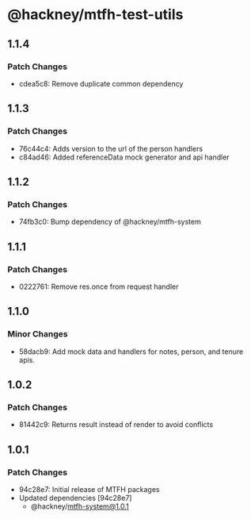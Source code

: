 # @hackney/mtfh-test-utils

## 1.1.4

### Patch Changes

- cdea5c8: Remove duplicate common dependency

## 1.1.3

### Patch Changes

- 76c44c4: Adds version to the url of the person handlers
- c84ad46: Added referenceData mock generator and api handler

## 1.1.2

### Patch Changes

- 74fb3c0: Bump dependency of @hackney/mtfh-system

## 1.1.1

### Patch Changes

- 0222761: Remove res.once from request handler

## 1.1.0

### Minor Changes

- 58dacb9: Add mock data and handlers for notes, person, and tenure apis.

## 1.0.2

### Patch Changes

- 81442c9: Returns result instead of render to avoid conflicts

## 1.0.1

### Patch Changes

- 94c28e7: Initial release of MTFH packages
- Updated dependencies [94c28e7]
  - @hackney/mtfh-system@1.0.1
